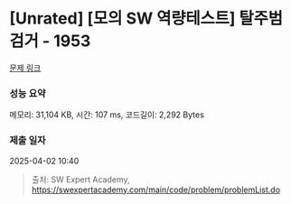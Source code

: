 # [Unrated] [모의 SW 역량테스트] 탈주범 검거 - 1953 

[문제 링크](https://swexpertacademy.com/main/code/problem/problemDetail.do?contestProbId=AV5PpLlKAQ4DFAUq) 

### 성능 요약

메모리: 31,104 KB, 시간: 107 ms, 코드길이: 2,292 Bytes

### 제출 일자

2025-04-02 10:40



> 출처: SW Expert Academy, https://swexpertacademy.com/main/code/problem/problemList.do